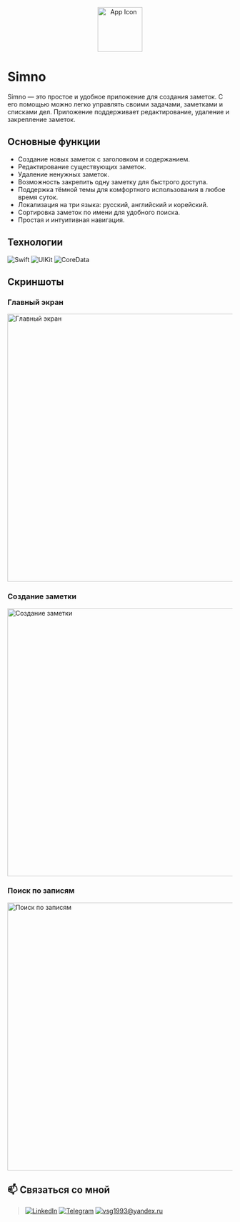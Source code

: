 <p align="center">
  <img src="https://s658sas.storage.yandex.net/rdisk/c895a263f1e78b6c97ac8c506ebd2869a8df2d288de8c6a376fa3e029ad33716/66dcc8da/6ny8nwG9wtsf3a-tiQ4pgn76NLuaQ0Y-TWIRZEAmiIJckJCmyEIE9hsVrfoQX6y1BWJDRF60DRrPPyXtI9nW1Q==?uid=0&filename=icon.png&disposition=inline&hash=&limit=0&content_type=image%2Fpng&owner_uid=0&fsize=5887&hid=2627308015e68ef4cbcbe40b9cb98ee8&media_type=image&tknv=v2&etag=bb42590ba3d3c1b65280710d01886636&ts=6218e67c06a80&s=0fdad77e2003eb4e82d134bf6ee26abff872a5ff3281831579706ac7077c1242&pb=U2FsdGVkX196Gt4w46Jklg0FsAoJh-zAPJwYjOkxClk1pr8g4jSQ_OyOmx6Qj_1ScVhs4ll7CNxH_04gSJ76PBNlWK7rAP7IbIa3TIYAXNw" alt="App Icon" width="100"/>
</p>

# Simno

Simno — это простое и удобное приложение для создания заметок. С его помощью можно легко управлять своими задачами, заметками и списками дел. Приложение поддерживает редактирование, удаление и закрепление заметок.

## Основные функции

- Создание новых заметок с заголовком и содержанием.
- Редактирование существующих заметок.
- Удаление ненужных заметок.
- Возможность закрепить одну заметку для быстрого доступа.
- Поддержка тёмной темы для комфортного использования в любое время суток.
- Локализация на три языка: русский, английский и корейский.
- Сортировка заметок по имени для удобного поиска.
- Простая и интуитивная навигация.

## Технологии

![Swift](https://img.shields.io/badge/-Swift-05122A?style=flat&logo=swift)
![UIKit](https://img.shields.io/badge/-UIKit-05122A?style=flat&logo=apple)
![CoreData](https://img.shields.io/badge/-Core%20Data-05122A?style=flat&logo=apple)


## Скриншоты

### Главный экран

<p align="left">
  <img src="https://s564vla.storage.yandex.net/rdisk/129b64e763a28898748a2946d93806f41e9ef81fa8778a5d2b6162950078237f/66dcd3a6/6ny8nwG9wtsf3a-tiQ4pgmsa7NmuUuyKmutSB4r9LWGrhKKg0pRw7XAnL4Rn9-KbdYnIq74ZqyZJWB4oZAFr7g==?uid=140614600&filename=%D0%93%D0%BB%D0%B0%D0%B2%D0%BD%D1%8B%D0%B8%CC%86%20%D1%8D%D0%BA%D1%80%D0%B0%D0%BD.png&disposition=inline&hash=&limit=0&content_type=image%2Fpng&owner_uid=140614600&fsize=210387&hid=f2c5e5e1b4bc06d43a7e26a161152603&media_type=image&tknv=v2&etag=ed450b11ccf3d809a8f4188e8cda249e&ts=6218f0c7fb580&s=89f065df93f020e51551a0ff830b5600576e3ae738b2a022fc155a0546700bef&pb=U2FsdGVkX1_-m2Rid5MmoxcHO2i8nVR5pRHwMegTNN87OV6M7p4PCPmKDAfzimJkP61Vn-Fvqv1Dwt8T7Gp5h8ulXHgdQMbFWaYgS9j6ykE" alt="Главный экран" width="600"/>
</p>

### Создание заметки

<p align="left">
  <img src="https://s1048sas.storage.yandex.net/rdisk/34f904ec91e82af4ca2c2d217fa32c248274446ae9e33b9976f195094f10fc57/66dcd3ef/6ny8nwG9wtsf3a-tiQ4pgp4rR_IB2gx4xxffweaaZcCNh5mW3FSr4ZLkQ1MuKFaBDoqcqZVMIcETl8II9idfXA==?uid=140614600&filename=%D0%A1%D0%BE%D0%B7%D0%B4%D0%B0%D0%BD%D0%B8%D0%B5%20%D0%B7%D0%B0%D0%BC%D0%B5%D1%82%D0%BA%D0%B8.png&disposition=inline&hash=&limit=0&content_type=image%2Fpng&owner_uid=140614600&fsize=166488&hid=24998d62a3973eea8817bcb07989f81d&media_type=image&tknv=v2&etag=9b80fdd9e822a5180ff9c9de9a4e8c6d&ts=6218f10d999c0&s=49fff44e33c44ee69279c7350f731de4b5613278dff68e0ab0b1e624848fb104&pb=U2FsdGVkX18EZya8OGq15FmyxYsnEB_X7N2mMv9XY9_XNMG0FTsuFZLgR6I7aYtms3pUiLZF3zGYHqvMEgbg6DwTjFxuosvmuAGPwZqr7jg" alt="Создание заметки" width="600"/>
</p>

### Поиск по записям

<p align="left">
  <img src="https://s15klg.storage.yandex.net/rdisk/797ea5cbb7e6d67a7e457c58647f50c2e42d9c99caab51ff1b128e4aef97e278/66dcd419/6ny8nwG9wtsf3a-tiQ4pgrW8BF4XddbkaB8n0dT5WFdAWoFijMPNHEmxmdSq319c3Gf61D2LrCNMN4KMOTXh7w==?uid=140614600&filename=%D0%9F%D0%BE%D0%B8%D1%81%D0%BA.png&disposition=inline&hash=&limit=0&content_type=image%2Fpng&owner_uid=140614600&fsize=212399&hid=eb607d434981743681dc7e8477fc248b&media_type=image&tknv=v2&etag=347fe292186a8190fb6187b3e2aee98c&ts=6218f135a7840&s=dd3b6a98b77a2bfa573bbaac5793c6523aed91f7f42dc326d4221600cbe85d64&pb=U2FsdGVkX18XzQgSXwbCY-yCAU8GuvsrGPLSmHanHo-TeSC3bmbaKtFZvfD4a96mxoYVyf58Haou2HSKhnT7zIoy6el_TYZRxIshvbXjvUI" alt="Поиск по записям" width="600"/>
</p>

 ## 📫 Связаться со мной
> [![LinkedIn](https://img.shields.io/badge/-LinkedIn-blue)](https://www.linkedin.com/in/gorelov-vlad/)
> [![Telegram](https://img.shields.io/badge/-Telegram-blue)](https://t.me/slavikvegugin)
> [![vsg1993@yandex.ru](https://img.shields.io/badge/-Email-D14836?style=flat&logo=gmail&logoColor=white)](mailto:vsg1993@yandex.ru)
